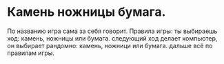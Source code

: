# Камень ножницы бумага.

По названию игра сама за себя говорит. 
Правила игры:
	ты выбираешь ход: камень, ножницы или бумага.
	следующий ход делает компьютер, он выбирает рандомно: камень, ножници или бумага.
	дальше всё по правилам игры.
